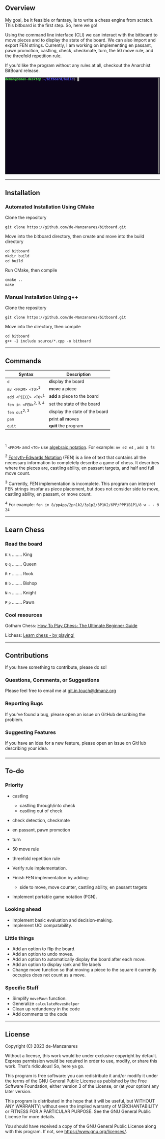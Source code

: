 ## Overview

My goal, be it feasible or fantasy, is to write a chess engine from scratch. This bitboard is the 
first step. So, here we go! 

Using the command line interface (CLI) we can interact with the bitboard to move pieces 
and to display the state of the board. We can also import and export FEN strings. Currently, I am working on 
implementing en passant, pawn promotion, castling, check, checkmate, turn, the 50 move rule, and the threefold 
repetition rule. 


If you'd like the program without any rules at all, checkout the Anarchist BitBoard release.

![overview.gif](gif%2Foverview.gif)

---

## Installation

### Automated Installation Using CMake
Clone the repository
```angular2html
git clone https://github.com/de-Manzanares/bitboard.git
```

Move into the bitboard directory, then create and move into the build directory
```angular2html
cd bitboard
mkdir build
cd build
```

Run CMake, then compile
```angular2html
cmake ..
make
```

### Manual Installation Using g++
Clone the repository 
```angular2html
git clone https://github.com/de-Manzanares/bitboard.git
```

Move into the directory, then compile
```angular2html
cd bitboard
g++ -I include source/*.cpp -o bitboard
```

---

## Commands
| Syntax                             | Description                    |
|------------------------------------|--------------------------------|
| ``d``                              | **d**isplay the board          |
| ``mv <FROM> <TO>``<sup>1</sup>     | **m**o**v**e a piece           |
| ``add <PIECE> <TO>``<sup>1</sup>   | **add** a piece to the board   |
| ``fen in <FEN>``<sup>2, 3, 4</sup> | set the state of the board     |
| ``fen out``<sup>2, 3</sup>         | display the state of the board |
| `pam`                              | **p**rint **a**ll **m**oves    |
| ``quit``                           | **quit** the program           |
<br>

<sup>1</sup> ``<FROM>`` and ``<TO>`` use [algebraic notation](https://en.wikipedia.org/wiki/Algebraic_notation_(chess)). For example: ``mv e2 e4`` , ``add Q f8``

<sup>2</sup> [Forsyth-Edwards Notation](https://www.chess.com/terms/fen-chess) (FEN) is a line of text that contains all the 
necessary information to completely describe a game of chess. It describes where the pieces are, castling ability,
en passant targets, and half and full move count.  

<sup>3</sup> Currently, FEN implementation is incomplete. This program can interpret FEN strings insofar as piece placement, but does not consider side to move, 
castling ability, en passant, or move count.  

<sup>4</sup> For example: ``fen in 8/pp4pp/2pn1k2/3p1p2/3P1K2/6PP/PPP1B1P1/8 w - - 9 24``


---

## Learn Chess

### Read the board

``K`` ``k`` ........ King

``Q`` ``q`` ........ Queen

``R`` ``r`` ........ Rook

``B`` ``b`` ........ Bishop

``N`` ``n`` ........ Knight

``P`` ``p`` ........ Pawn

### Cool resources

Gotham Chess: [How To Play Chess: The Ultimate Beginner Guide](https://www.youtube.com/watch?v=OCSbzArwB10)

Lichess: [Learn chess - by playing!](https://lichess.org/learn#/) 

---

## Contributions

If you have something to contribute, please do so! 

### Questions, Comments, or Suggestions

Please feel free to email me at <git.in.touch@dmanz.org>

### Reporting Bugs
If you've found a bug, please open an issue on GitHub describing the problem. 

### Suggesting Features
If you have an idea for a new feature, please open an issue on GitHub describing your idea.

### 

---

## To-do

### Priority
* castling
  * castling through/into check
  * castling out of check


* check detection, checkmate
* en passant, pawn promotion
* turn
* 50 move rule
* threefold repetition rule
* Verify rule implementation. 


* Finish FEN implementation by adding:
  * side to move, move counter, castling ability, en passant targets
  

* Implement portable game notation (PGN).

### Looking ahead
* Implement basic evaluation and decision-making.
* Implement UCI compatability.

### Little things
* Add an option to flip the board.
* Add an option to undo moves.
* Add an option to automatically display the board after each move.
* Add an option to display rank and file labels 
* Change move function so that moving a piece to the square it currently occupies does not count as a move.
 
### Specific Stuff
* Simplify ``movePawn`` function. 
* Generalize `calculateMovesHelper`
* Clean up redundency in the code
* Add comments to the code

---

## License
Copyright (C) 2023 de-Manzanares

Without a license, this work would be under exclusive copyright by default. Express permission would be required 
in order to use, modify, or share this work. That's ridiculous! So, here ya go. 

This program is free software: you can redistribute it and/or modify
it under the terms of the GNU General Public License as published by
the Free Software Foundation, either version 3 of the License, or
(at your option) any later version.

This program is distributed in the hope that it will be useful,
but WITHOUT ANY WARRANTY; without even the implied warranty of
MERCHANTABILITY or FITNESS FOR A PARTICULAR PURPOSE.  See the
GNU General Public License for more details.

You should have received a copy of the GNU General Public License
along with this program.  If not, see <https://www.gnu.org/licenses/>.